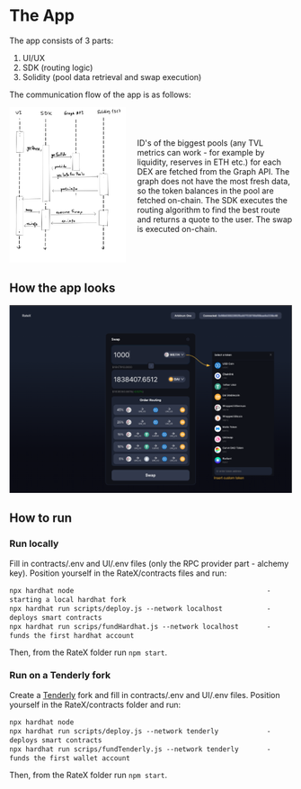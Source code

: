 # The App
The app consists of 3 parts:
1. UI/UX
2. SDK (routing logic)
3. Solidity (pool data retrieval and swap execution)

The communication flow of the app is as follows:
<div style="display: flex; align-items: center; justify-content: space-between;">
  <!-- Left column for the image -->
  <div style="flex: 1.5;">
    <img src="images/flow_graph.jpeg"
         alt="Sql to Mongo parser"
         style="max-width: 100%;" />
  </div>
  
  <!-- Right column for the text -->
  <div style="flex: 2; padding-left: 20px; word-wrap: break-word;">
    <p>
      ID's of the biggest pools (any TVL metrics can work - for example by liquidity, reserves in ETH etc.) for each DEX are fetched from the Graph API.
      The graph does not have the most fresh data, so the token balances in the
      pool are fetched on-chain. The SDK executes the routing algorithm to find the best 
      route and returns a quote to the user. The swap is executed on-chain.
    </p>
  </div>
</div>

## How the app looks
<div style="flex: 1;">
    <img src="images/ui.png"
         alt="Sql to Mongo parser"
         style="max-width: 100%;" />
  </div>

## How to run

### Run locally
Fill in contracts/.env and UI/.env files (only the RPC provider part - alchemy key).
Position yourself in the RateX/contracts files and run:
```
npx hardhat node                                                - starting a local hardhat fork
npx hardhat run scripts/deploy.js --network localhost           - deploys smart contracts
npx hardhat run scrips/fundHardhat.js --network localhost       - funds the first hardhat account
```
Then, from the RateX folder run `npm start`.

### Run on a Tenderly fork
Create a [Tenderly](https://tenderly.co/) fork and fill in contracts/.env and UI/.env files.
Position yourself in the RateX/contracts folder and run:
```
npx hardhat node
npx hardhat run scripts/deploy.js --network tenderly            - deploys smart contracts
npx hardhat run scrips/fundTenderly.js --network tenderly       - funds the first wallet account
```
Then, from the RateX folder run `npm start`.

